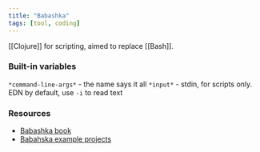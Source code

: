 ```yaml
---
title: "Babashka"
tags: [tool, coding]
---
```


[[Clojure]] for scripting, aimed to replace [[Bash]].

### Built-in variables
`*command-line-args*` - the name says it all
`*input*` - stdin, for scripts only. EDN by default, use `-i` to read text

### Resources
- [Babashka book](https://book.babashka.org/)
- [Babahska example projects](https://github.com/babashka/babashka/blob/master/doc/projects.md#release-on-push-github-action)
